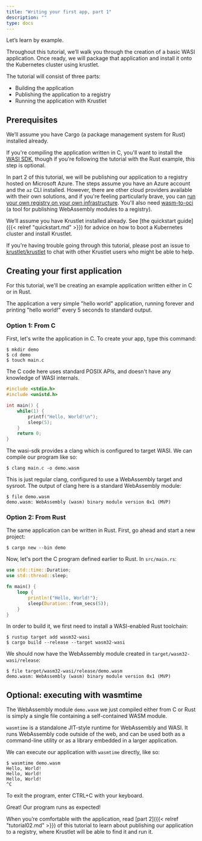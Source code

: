 ```yaml
---
title: "Writing your first app, part 1"
description: ""
type: docs
---
```


Let’s learn by example.

Throughout this tutorial, we’ll walk you through the creation of a basic WASI
application. Once ready, we will package that application and install it onto
the Kubernetes cluster using krustlet.

The tutorial will consist of three parts:

- Building the application
- Publishing the application to a registry
- Running the application with Krustlet

## Prerequisites

We’ll assume you have Cargo (a package management system for Rust) installed
already.

If you're compiling the application written in C, you'll want to install the
[WASI SDK](https://github.com/WebAssembly/wasi-sdk), though if you're following
the tutorial with the Rust example, this step is optional.

In part 2 of this tutorial, we will be publishing our application to a registry
hosted on Microsoft Azure. The steps assume you have an Azure account and the
`az` CLI installed. However, there are other cloud providers available with
their own solutions, and if you're feeling particularly brave, you can [run your
own registry on your own
infrastructure](https://github.com/docker/distribution). You'll also need
[wasm-to-oci](https://github.com/engineerd/wasm-to-oci) (a tool for publishing
WebAssembly modules to a registry).

We’ll assume you have Krustlet installed already. See [the quickstart
guide]({{< relref "quickstart.md" >}}) for advice on how to boot a Kubernetes cluster and install
Krustlet.

If you're having trouble going through this tutorial, please post an issue to
[krustlet/krustlet](https://github.com/krustlet/krustlet) to chat with other
Krustlet users who might be able to help.

## Creating your first application

For this tutorial, we'll be creating an example application written either in C
or in Rust.

The application a very simple "hello world" application, running forever and
printing "hello world!" every 5 seconds to standard output.

### Option 1: From C

First, let's write the application in C. To create your app, type this command:

```console
$ mkdir demo
$ cd demo
$ touch main.c
```

The C code here uses standard POSIX APIs, and doesn't have any knowledge of WASI
internals.

```c
#include <stdio.h>
#include <unistd.h>

int main() {
    while(1) {
        printf("Hello, World!\n");
        sleep(5);
    }
    return 0;
}
```

The wasi-sdk provides a clang which is configured to target WASI. We can compile
our program like so:

```console
$ clang main.c -o demo.wasm
```

This is just regular clang, configured to use a WebAssembly target and sysroot.
The output of clang here is a standard WebAssembly module:

```console
$ file demo.wasm
demo.wasm: WebAssembly (wasm) binary module version 0x1 (MVP)
```

### Option 2: From Rust

The same application can be written in Rust. First, go ahead and start a new
project:

```console
$ cargo new --bin demo
```

Now, let's port the C program defined earlier to Rust. In `src/main.rs`:

```rust
use std::time::Duration;
use std::thread::sleep;

fn main() {
    loop {
        println!("Hello, World!");
        sleep(Duration::from_secs(5));
    }
}
```

In order to build it, we first need to install a WASI-enabled Rust toolchain:

```console
$ rustup target add wasm32-wasi
$ cargo build --release --target wasm32-wasi
```

We should now have the WebAssembly module created in `target/wasm32-wasi/release`:

```console
$ file target/wasm32-wasi/release/demo.wasm
demo.wasm: WebAssembly (wasm) binary module version 0x1 (MVP)
```

## Optional: executing with wasmtime

The WebAssembly module `demo.wasm` we just compiled either from C or Rust is
simply a single file containing a self-contained WASM module.

`wasmtime` is a standalone JIT-style runtime for WebAssembly and WASI. It runs
WebAssembly code outside of the web, and can be used both as a command-line
utility or as a library embedded in a larger application.

We can execute our application with `wasmtime` directly, like so:

```console
$ wasmtime demo.wasm
Hello, World!
Hello, World!
Hello, World!
^C
```

To exit the program, enter CTRL+C with your keyboard.

Great! Our program runs as expected!

When you’re comfortable with the application, read [part 2]({{< relref "tutorial02.md" >}}) of
this tutorial to learn about publishing our application to a registry, where
Krustlet will be able to find it and run it.
